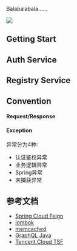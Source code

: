 Balabalabala......

![](https://github.com/hank-cp/skr-micro-services/blob/master/diagram/Saas_Architecture_v2.png?raw=true)

## Getting Start

## Auth Service

## Registry Service

## Convention

#### Request/Response

#### Exception
异常分为4种:
* 认证鉴权异常
* 业务逻辑异常
* Spring异常
* 未捕获异常

## 参考文档
* [Spring Cloud Feign](https://cloud.spring.io/spring-cloud-netflix/multi/multi_spring-cloud-feign.html)
* [lombok](https://projectlombok.org/features/all)
* [memcached](https://github.com/memcached/memcached/wiki/Commands)
* [GraphQL Java](https://www.graphql-java.com/documentation/master/)
* [Tencent Cloud TSF](https://cloud.tencent.com/document/product/649)
